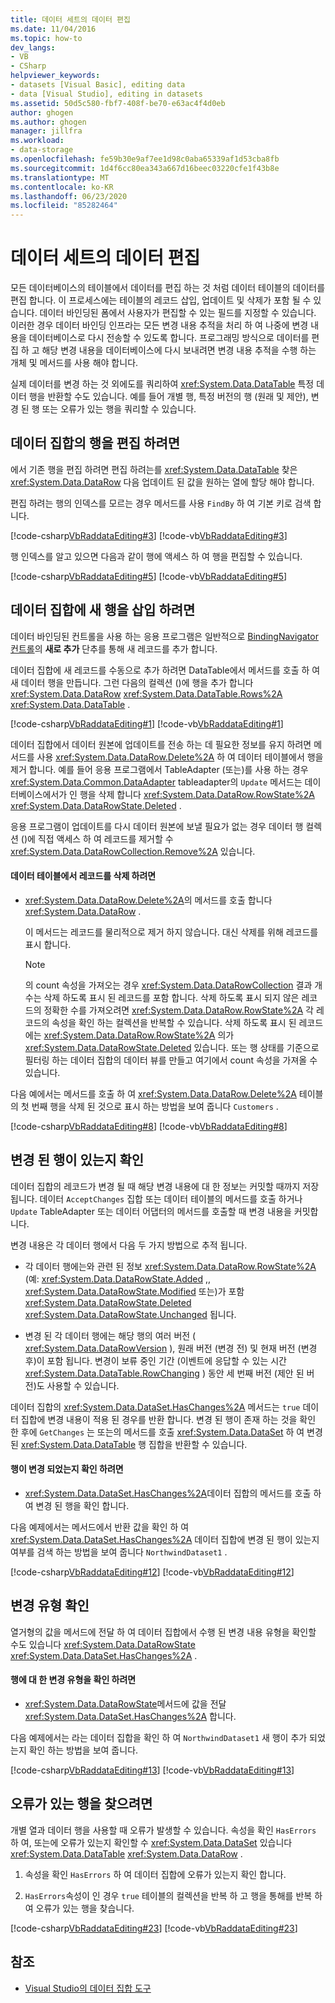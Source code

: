```yaml
---
title: 데이터 세트의 데이터 편집
ms.date: 11/04/2016
ms.topic: how-to
dev_langs:
- VB
- CSharp
helpviewer_keywords:
- datasets [Visual Basic], editing data
- data [Visual Studio], editing in datasets
ms.assetid: 50d5c580-fbf7-408f-be70-e63ac4f4d0eb
author: ghogen
ms.author: ghogen
manager: jillfra
ms.workload:
- data-storage
ms.openlocfilehash: fe59b30e9af7ee1d98c0aba65339af1d53cba8fb
ms.sourcegitcommit: 1d4f6cc80ea343a667d16beec03220cfe1f43b8e
ms.translationtype: MT
ms.contentlocale: ko-KR
ms.lasthandoff: 06/23/2020
ms.locfileid: "85282464"
---
```

# <a name="edit-data-in-datasets"></a>데이터 세트의 데이터 편집
모든 데이터베이스의 테이블에서 데이터를 편집 하는 것 처럼 데이터 테이블의 데이터를 편집 합니다. 이 프로세스에는 테이블의 레코드 삽입, 업데이트 및 삭제가 포함 될 수 있습니다. 데이터 바인딩된 폼에서 사용자가 편집할 수 있는 필드를 지정할 수 있습니다. 이러한 경우 데이터 바인딩 인프라는 모든 변경 내용 추적을 처리 하 여 나중에 변경 내용을 데이터베이스로 다시 전송할 수 있도록 합니다. 프로그래밍 방식으로 데이터를 편집 하 고 해당 변경 내용을 데이터베이스에 다시 보내려면 변경 내용 추적을 수행 하는 개체 및 메서드를 사용 해야 합니다.

실제 데이터를 변경 하는 것 외에도를 쿼리하여 <xref:System.Data.DataTable> 특정 데이터 행을 반환할 수도 있습니다. 예를 들어 개별 행, 특정 버전의 행 (원래 및 제안), 변경 된 행 또는 오류가 있는 행을 쿼리할 수 있습니다.

## <a name="to-edit-rows-in-a-dataset"></a>데이터 집합의 행을 편집 하려면
에서 기존 행을 편집 하려면 편집 하려는를 <xref:System.Data.DataTable> 찾은 <xref:System.Data.DataRow> 다음 업데이트 된 값을 원하는 열에 할당 해야 합니다.

편집 하려는 행의 인덱스를 모르는 경우 메서드를 사용 `FindBy` 하 여 기본 키로 검색 합니다.

[!code-csharp[VbRaddataEditing#3](../data-tools/codesnippet/CSharp/edit-data-in-datasets_1.cs)]
[!code-vb[VbRaddataEditing#3](../data-tools/codesnippet/VisualBasic/edit-data-in-datasets_1.vb)]

행 인덱스를 알고 있으면 다음과 같이 행에 액세스 하 여 행을 편집할 수 있습니다.

[!code-csharp[VbRaddataEditing#5](../data-tools/codesnippet/CSharp/edit-data-in-datasets_2.cs)]
[!code-vb[VbRaddataEditing#5](../data-tools/codesnippet/VisualBasic/edit-data-in-datasets_2.vb)]

## <a name="to-insert-new-rows-into-a-dataset"></a>데이터 집합에 새 행을 삽입 하려면
데이터 바인딩된 컨트롤을 사용 하는 응용 프로그램은 일반적으로 [BindingNavigator 컨트롤](/dotnet/framework/winforms/controls/bindingnavigator-control-windows-forms)의 **새로 추가** 단추를 통해 새 레코드를 추가 합니다.

데이터 집합에 새 레코드를 수동으로 추가 하려면 DataTable에서 메서드를 호출 하 여 새 데이터 행을 만듭니다. 그런 다음의 컬렉션 ()에 행을 추가 합니다 <xref:System.Data.DataRow> <xref:System.Data.DataTable.Rows%2A> <xref:System.Data.DataTable> .

[!code-csharp[VbRaddataEditing#1](../data-tools/codesnippet/CSharp/edit-data-in-datasets_3.cs)]
[!code-vb[VbRaddataEditing#1](../data-tools/codesnippet/VisualBasic/edit-data-in-datasets_3.vb)]

데이터 집합에서 데이터 원본에 업데이트를 전송 하는 데 필요한 정보를 유지 하려면 메서드를 사용 <xref:System.Data.DataRow.Delete%2A> 하 여 데이터 테이블에서 행을 제거 합니다. 예를 들어 응용 프로그램에서 TableAdapter (또는)를 사용 하는 경우 <xref:System.Data.Common.DataAdapter> tableadapter의 `Update` 메서드는 데이터베이스에서가 인 행을 삭제 합니다 <xref:System.Data.DataRow.RowState%2A> <xref:System.Data.DataRowState.Deleted> .

응용 프로그램이 업데이트를 다시 데이터 원본에 보낼 필요가 없는 경우 데이터 행 컬렉션 ()에 직접 액세스 하 여 레코드를 제거할 수 <xref:System.Data.DataRowCollection.Remove%2A> 있습니다.

#### <a name="to-delete-records-from-a-data-table"></a>데이터 테이블에서 레코드를 삭제 하려면

- <xref:System.Data.DataRow.Delete%2A>의 메서드를 호출 합니다 <xref:System.Data.DataRow> .

     이 메서드는 레코드를 물리적으로 제거 하지 않습니다. 대신 삭제를 위해 레코드를 표시 합니다.

    > [!NOTE]
    > 의 count 속성을 가져오는 경우 <xref:System.Data.DataRowCollection> 결과 개수는 삭제 하도록 표시 된 레코드를 포함 합니다. 삭제 하도록 표시 되지 않은 레코드의 정확한 수를 가져오려면 <xref:System.Data.DataRow.RowState%2A> 각 레코드의 속성을 확인 하는 컬렉션을 반복할 수 있습니다. 삭제 하도록 표시 된 레코드에는 <xref:System.Data.DataRow.RowState%2A> 의가 <xref:System.Data.DataRowState.Deleted> 있습니다. 또는 행 상태를 기준으로 필터링 하는 데이터 집합의 데이터 뷰를 만들고 여기에서 count 속성을 가져올 수 있습니다.

다음 예에서는 메서드를 호출 하 여 <xref:System.Data.DataRow.Delete%2A> 테이블의 첫 번째 행을 삭제 된 것으로 표시 하는 방법을 보여 줍니다 `Customers` .

[!code-csharp[VbRaddataEditing#8](../data-tools/codesnippet/CSharp/edit-data-in-datasets_4.cs)]
[!code-vb[VbRaddataEditing#8](../data-tools/codesnippet/VisualBasic/edit-data-in-datasets_4.vb)]

## <a name="determine-if-there-are-changed-rows"></a>변경 된 행이 있는지 확인
데이터 집합의 레코드가 변경 될 때 해당 변경 내용에 대 한 정보는 커밋할 때까지 저장 됩니다. 데이터 `AcceptChanges` 집합 또는 데이터 테이블의 메서드를 호출 하거나 `Update` TableAdapter 또는 데이터 어댑터의 메서드를 호출할 때 변경 내용을 커밋합니다.

변경 내용은 각 데이터 행에서 다음 두 가지 방법으로 추적 됩니다.

- 각 데이터 행에는와 관련 된 정보 <xref:System.Data.DataRow.RowState%2A> (예: <xref:System.Data.DataRowState.Added> ,, <xref:System.Data.DataRowState.Modified> 또는)가 포함 <xref:System.Data.DataRowState.Deleted> <xref:System.Data.DataRowState.Unchanged> 됩니다.

- 변경 된 각 데이터 행에는 해당 행의 여러 버전 ( <xref:System.Data.DataRowVersion> ), 원래 버전 (변경 전) 및 현재 버전 (변경 후)이 포함 됩니다. 변경이 보류 중인 기간 (이벤트에 응답할 수 있는 시간 <xref:System.Data.DataTable.RowChanging> ) 동안 세 번째 버전 (제안 된 버전)도 사용할 수 있습니다.

데이터 집합의 <xref:System.Data.DataSet.HasChanges%2A> 메서드는 `true` 데이터 집합에 변경 내용이 적용 된 경우를 반환 합니다. 변경 된 행이 존재 하는 것을 확인 한 후에 `GetChanges` 는 또는의 메서드를 호출 <xref:System.Data.DataSet> 하 여 변경 된 <xref:System.Data.DataTable> 행 집합을 반환할 수 있습니다.

#### <a name="to-determine-if-changes-have-been-made-to-any-rows"></a>행이 변경 되었는지 확인 하려면

- <xref:System.Data.DataSet.HasChanges%2A>데이터 집합의 메서드를 호출 하 여 변경 된 행을 확인 합니다.

다음 예제에서는 메서드에서 반환 값을 확인 하 여 <xref:System.Data.DataSet.HasChanges%2A> 데이터 집합에 변경 된 행이 있는지 여부를 검색 하는 방법을 보여 줍니다 `NorthwindDataset1` .

[!code-csharp[VbRaddataEditing#12](../data-tools/codesnippet/CSharp/edit-data-in-datasets_5.cs)]
[!code-vb[VbRaddataEditing#12](../data-tools/codesnippet/VisualBasic/edit-data-in-datasets_5.vb)]

## <a name="determine-the-type-of-changes"></a>변경 유형 확인
열거형의 값을 메서드에 전달 하 여 데이터 집합에서 수행 된 변경 내용 유형을 확인할 수도 있습니다 <xref:System.Data.DataRowState> <xref:System.Data.DataSet.HasChanges%2A> .

#### <a name="to-determine-what-type-of-changes-have-been-made-to-a-row"></a>행에 대 한 변경 유형을 확인 하려면

- <xref:System.Data.DataRowState>메서드에 값을 전달 <xref:System.Data.DataSet.HasChanges%2A> 합니다.

다음 예제에서는 라는 데이터 집합을 확인 하 여 `NorthwindDataset1` 새 행이 추가 되었는지 확인 하는 방법을 보여 줍니다.

[!code-csharp[VbRaddataEditing#13](../data-tools/codesnippet/CSharp/edit-data-in-datasets_6.cs)]
[!code-vb[VbRaddataEditing#13](../data-tools/codesnippet/VisualBasic/edit-data-in-datasets_6.vb)]

## <a name="to-locate-rows-that-have-errors"></a>오류가 있는 행을 찾으려면
개별 열과 데이터 행을 사용할 때 오류가 발생할 수 있습니다. 속성을 확인 `HasErrors` 하 여, 또는에 오류가 있는지 확인할 수 <xref:System.Data.DataSet> 있습니다 <xref:System.Data.DataTable> <xref:System.Data.DataRow> .

1. 속성을 확인 `HasErrors` 하 여 데이터 집합에 오류가 있는지 확인 합니다.

2. `HasErrors`속성이 인 경우 `true` 테이블의 컬렉션을 반복 하 고 행을 통해를 반복 하 여 오류가 있는 행을 찾습니다.

[!code-csharp[VbRaddataEditing#23](../data-tools/codesnippet/CSharp/edit-data-in-datasets_7.cs)]
[!code-vb[VbRaddataEditing#23](../data-tools/codesnippet/VisualBasic/edit-data-in-datasets_7.vb)]

## <a name="see-also"></a>참조

- [Visual Studio의 데이터 집합 도구](../data-tools/dataset-tools-in-visual-studio.md)
